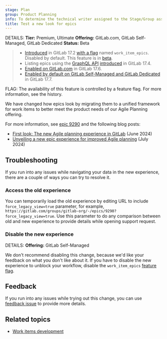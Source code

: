 ```yaml
---
stage: Plan
group: Product Planning
info: To determine the technical writer assigned to the Stage/Group associated with this page, see https://handbook.gitlab.com/handbook/product/ux/technical-writing/#assignments
title: Test a new look for epics
---
```


DETAILS:
**Tier:** Premium, Ultimate
**Offering:** GitLab.com, GitLab Self-Managed, GitLab Dedicated
**Status:** Beta

> - [Introduced](https://gitlab.com/groups/gitlab-org/-/epics/9290) in GitLab 17.2 [with a flag](../../../administration/feature_flags.md) named `work_item_epics`. Disabled by default. This feature is in [beta](../../../policy/development_stages_support.md#beta).
> - Listing epics using the [GraphQL API](../../../api/graphql/reference/_index.md) [introduced](https://gitlab.com/groups/gitlab-org/-/epics/12852) in GitLab 17.4.
> - [Enabled on GitLab.com](https://gitlab.com/gitlab-org/gitlab/-/issues/470685) in GitLab 17.6.
> - [Enabled by default on GitLab Self-Managed and GitLab Dedicated](https://gitlab.com/gitlab-org/gitlab/-/issues/468310) in GitLab 17.7.

FLAG:
The availability of this feature is controlled by a feature flag.
For more information, see the history.

<!-- When epics as work items are generally available and `work_item_epics` flag is removed,
incorporate this content into epics/index.md and redirect this page there -->

We have changed how epics look by migrating them to a unified framework for work items to better
meet the product needs of our Agile Planning offering.

For more information, see [epic 9290](https://gitlab.com/groups/gitlab-org/-/epics/9290) and the
following blog posts:

- [First look: The new Agile planning experience in GitLab](https://about.gitlab.com/blog/2024/06/18/first-look-the-new-agile-planning-experience-in-gitlab/) (June 2024)
- [Unveiling a new epic experience for improved Agile planning](https://about.gitlab.com/blog/2024/07/03/unveiling-a-new-epic-experience-for-improved-agile-planning/) (July 2024)

## Troubleshooting

If you run into any issues while navigating your data in the new experience, there are a couple
of ways you can try to resolve it.

### Access the old experience

You can temporarily load the old experience by editing URL to include `force_legacy_view=true` parameter,
for example, `https://gitlab.com/groups/gitlab-org/-/epics/9290?force_legacy_view=true`. Use this parameter to do any comparison
between old and new experience to provide details while opening support request.

### Disable the new experience

DETAILS:
**Offering:** GitLab Self-Managed

We don't recommend disabling this change, because we'd like your feedback on what you don't like about it.
If you have to disable the new experience to unblock your workflow, disable the `work_item_epics`
[feature flag](../../../administration/feature_flags.md#how-to-enable-and-disable-features-behind-flags).

## Feedback

If you run into any issues while trying out this change, you can use
[feedback issue](https://gitlab.com/gitlab-org/gitlab/-/issues/494462) to provide more details.

## Related topics

- [Work items development](../../../development/work_items.md)
